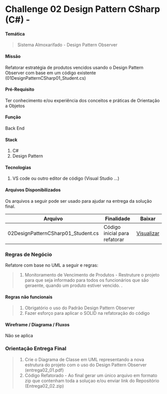 # Challenge 02 Design Pattern CSharp (C#) - 

#### Temática

> Sistema Almoxarifado - Design Pattern Observer

#### Missão
Refatorar estratégia de produtos vencidos usando o Design Pattern Observer com base em um código existente (01DesignPatternCSharp01_Student.cs)

#### Pré-Requisito
Ter conhecimento e/ou experiência dos conceitos e práticas de Orientação a Objetos

#### Função
Back End

#### Stack
1. C#
2. Design Pattern

#### Tecnologias 
1. VS code ou outro editor de código (Visual Studio ...)


#### Arquivos Disponibilizados
Os arquivos a seguir pode ser usado para ajudar na entrega da solução final.

| Arquivo  | Finalidade | Baixar |
| ------------- | ------------- | ------------- |
| 02DesignPatternCSharp01_Student.cs  | Código inicial para refatorar  | [ Visualizar ](/DesignPatternCSharp/ArquivosAuxiliarCSharpDesP/02DesingPatternCSharp_01_Student.cs)

### Regras de Negócio

Refatore com base no UML a seguir e regras:

> 1. Monitoramento de Vencimento de Produtos - Restruture o projeto para que seja informado para todos os funcionários que são geraente, quando um produto estiver vencido. 
.

#### Regras não funcionais
> 1. Obrigatório o uso do Padrão Design Pattern Observer
> 2. Fazer esforço para aplicar o SOLID na refatoração do código


#### Wireframe / Diagrama / Fluxos
Não se aplica


### Orientação Entrega Final

> 1. Crie o Diagrama de Classe em UML representando a nova estrutura do projeto com o uso do Design Pattern Observer (entrega02_01.pdf)
> 2. Código Refatorado - Ao final gerar um único arquivo em formato zip que contenham toda a soluçao e/ou enviar link do Repositório (Entrega02_02.zip)

